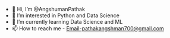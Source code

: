 - 👋 Hi, I’m @AngshumanPathak
- 👀 I’m interested in Python and Data Science 
- 🌱 I’m currently learning Data Science and ML 
- 📫 How to reach me - Email-pathakangshman700@gmail.com 

<!---
AngshumanPathak/AngshumanPathak is a ✨ special ✨ repository because its `README.md` (this file) appears on your GitHub profile.
You can click the Preview link to take a look at your changes.
--->
